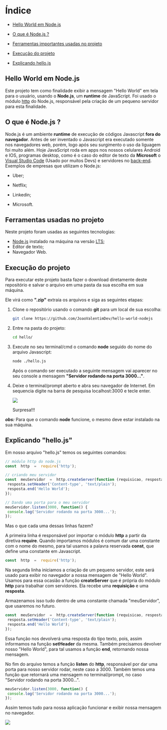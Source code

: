 # Índice

-  [Hello World em Node.js](#hello-world-em-nodejs)

-  [O que é Node.js ?](#o-que-é-nodejs-)

-  [Ferramentas importantes usadas no projeto](#ferramentas-usadas-no-projeto)

-  [Execução do projeto](#execução-do-projeto)
- [Explicando hello.js](#explicando-hellojs)

## Hello World em Node.js 

Este projeto tem como finalidade exibir a mensagem "Hello World" em tela para o usuário, usando o **Node.js**, um **runtime** de JavaScript. Foi usado o módulo [http](https://www.luiztools.com.br/post/http-para-programadores-node-js/) do Node.js, responsável pela criação de um pequeno servidor para esta finalidade.

## O que é Node.js ?

Node.js é um ambiente **runtime** de execução de códigos Javascript **fora do navegador**. Antes de ser inventado o Javascript era executado somente nos navegadores web, porém, logo após seu surgimento o uso da liguagem foi muito além. 
Hoje JavaScript roda em apps nos nossos celulares Android e IOS, programas desktop, como é o caso do editor de texto da **Microsoft** o [Visual Studio Code](https://code.visualstudio.com/) (Usado por muitos Devs) e servidores no [back-end](https://www.digitalhouse.com/br/blog/back-end-o-que-e-para-que-serve-e-como-aprender).
Exemplos de empresas que utilizam o Node.js:

- Uber;

- Netflix;

- Linkedin;

- Microsoft.

## Ferramentas usadas no projeto 

Neste projeto foram usadas as seguintes tecnologias:

- [Node.js](https://nodejs.org/en/) instalado na máquina na versão [LTS](https://pt.wikipedia.org/wiki/Suporte_de_longo_prazo);
- Editor de texto;
- Navegador Web.

## Execução do projeto

Para executar este projeto basta fazer o download diretamente deste repositório e salvar o arquivo em uma pasta da sua escolha em sua máquina.

Ele virá como  **".zip"** extraia os arquivos e siga as seguintes etapas:

1. Clone o repositório usando o comando **git** para um local de sua escolha:

   ```bash
   git clone https://github.com/JoaoValentimDev/hello-world-nodejs
   ```

2. Entre na pasta do projeto:

   ```bash
   cd hello/
   ```

3. Execute no seu terminal/cmd o comando **node** seguido do nome do arquivo Javascript:

   ```bash
   node ./hello.js
   ```

   Após o comando ser executado a seguinte mensagem vai aparecer no seu console a mensagem **"Servidor rodando na porta 3000..."**.

4. Deixe o terminal/prompt aberto e abra seu navegador de Internet. Em sequencia digite na barra de pesquisa localhost:3000 e tecle enter.

    ![](https://flaviocopes.com/docker-node-container-example/Screen%20Shot%202020-07-05%20at%2011.30.33.png)

   Surpresa!!!  

 
***obs:*** Para que o comando **node** funcione, o mesmo deve estar instalado na sua máquina.


## Explicando "hello.js"

Em nosso arquivo "hello.js" temos os seguintes comandos:

```js
// módulo http do node.js
const  http  =  require('http');

// criando meu servidor
const  meuServidor  =  http.createServer(function (requisicao, resposta) {
 resposta.setHeader('Content-type', 'text/plain');
 resposta.end('Hello World');
});

// Dando uma porta para o meu servidor
meuServidor.listen(3000, function() {
 console.log('Servidor rodando na porta 3000...');
});
```

Mas o que cada uma dessas linhas fazem?

A primeira linha é responsável por importar o módulo **http** a partir da diretiva **require**. Quando importamos módulos é comum dar uma constante com  o nome do mesmo, para tal usamos a palavra reservada **const**, que define uma constante em Javascript.   

```js
const  http  =  require('http'); 
```

Na segunda linha iniciamos a criação de um pequeno servidor, este será usado para exibir no navegador a nossa mensagem de "Hello World". Usamos para essa ocasião a função **createServer** que é própria do módulo **http** para trabalhar com servidores. Ela recebe uma **requisição** e uma **resposta**.

Armazenamos isso tudo dentro de uma constante chamada "meuServidor", que usaremos no futuro.

```js
const  meuServidor  =  http.createServer(function (requisicao, resposta) {
 resposta.setHeader('Content-type', 'text/plain');
 resposta.end('Hello World');
});
```

Essa função nos devolverá uma resposta do tipo texto, pois, assim informamos na função **setHeader** da mesma. Também precisamos devolver nosso "Hello World", para tal usamos a função **end**, retornando nossa mensagem.

No fim do arquivo temos a função **listen** do **http**, responsável por dar uma porta para nosso servidor rodar, neste caso a 3000. Também temos uma função que retornará uma mensagem no terminal/prompt, no caso "Servidor rodando na porta 3000...".

```js
meuServidor.listen(3000, function() {
 console.log('Servidor rodando na porta 3000...');
});
```

Assim temos tudo para nossa aplicação funcionar e exibir nossa mensagem no navegador.

![](https://flaviocopes.com/docker-node-container-example/Screen%20Shot%202020-07-05%20at%2011.30.33.png)
